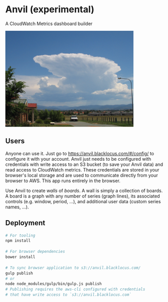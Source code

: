 Anvil (experimental)
====================
A CloudWatch Metrics dashboard builder

<img src="https://raw.githubusercontent.com/blacklocus/anvil/master/doc/Cumulonimbus_incus_cloud_Jan2008.jpg" width="400"/>

## Users ##

Anyone can use it. Just go to https://anvil.blacklocus.com/#/config/ to configure it with your account. Anvil just needs to be configured with credentials with write access to an S3 bucket (to save your Anvil data) and read access to CloudWatch metrics. These credentials are stored in your browser's local storage and are used to communicate directly from your browser to AWS. This app runs entirely in the browser.

Use Anvil to create *walls* of *boards*. A wall is simply a collection of boards. A board is a graph with any number of series (graph lines), its associated controls (e.g. window, period, ...), and additional user data (custom series names, ...).


## Deployment ##

```bash
# For tooling
npm install

# For browser dependencies
bower install

# To sync browser application to s3://anvil.blacklocus.com/
gulp publish
# or
node node_modules/gulp/bin/gulp.js publish
# Publishing requires the aws-cli configured with credentials
# that have write access to `s3://anvil.blacklocus.com`
```
